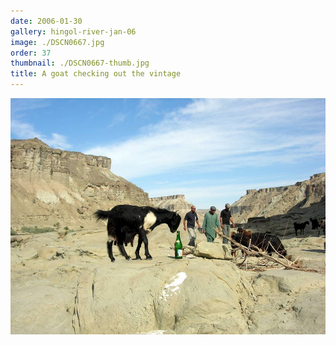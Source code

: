 ```yaml
---
date: 2006-01-30
gallery: hingol-river-jan-06
image: ./DSCN0667.jpg
order: 37
thumbnail: ./DSCN0667-thumb.jpg
title: A goat checking out the vintage
---
```


![A goat checking out the vintage](./DSCN0667.jpg)